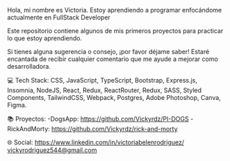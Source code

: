 Hola, mi nombre es Victoria.
Estoy aprendiendo a programar enfocándome actualmente en FullStack Developer

Este repositorio contiene algunos de mis primeros proyectos para practicar lo que estoy aprendiendo.

Si tienes alguna sugerencia o consejo, ¡por favor déjame saber! Estaré encantada de recibir cualquier comentario que me ayude a mejorar como desarrolladora.

💻 Tech Stack:
CSS, JavaScript, TypeScript, Bootstrap, Express.js, Insomnia, NodeJS, React, Redux,
ReactRouter, Redux, SASS, Styled Components, TailwindCSS, Webpack, Postgres, Adobe Photoshop, Canva, Figma. 

📚 Proyectos: 
-DogsApp: https://github.com/Vickyrdz/PI-DOGS 
-RickAndMorty: https://github.com/Vickyrdz/rick-and-morty

🌐 Social:
https://www.linkedin.com/in/victoriabelenrodriguez/
vickyrodriguez544@gmail.com 
